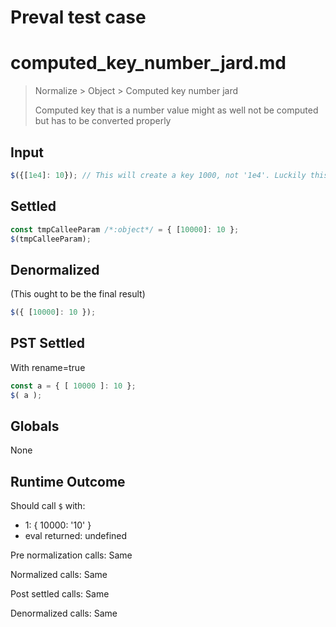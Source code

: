 # Preval test case

# computed_key_number_jard.md

> Normalize > Object > Computed key number jard
>
> Computed key that is a number value might as well not be computed but has to be converted properly

## Input

`````js filename=intro
$({[1e4]: 10}); // This will create a key 1000, not '1e4'. Luckily this shouldn't matter for the AST but dangerous if keys get normalized to strings.
`````


## Settled


`````js filename=intro
const tmpCalleeParam /*:object*/ = { [10000]: 10 };
$(tmpCalleeParam);
`````


## Denormalized
(This ought to be the final result)

`````js filename=intro
$({ [10000]: 10 });
`````


## PST Settled
With rename=true

`````js filename=intro
const a = { [ 10000 ]: 10 };
$( a );
`````


## Globals


None


## Runtime Outcome


Should call `$` with:
 - 1: { 10000: '10' }
 - eval returned: undefined

Pre normalization calls: Same

Normalized calls: Same

Post settled calls: Same

Denormalized calls: Same
